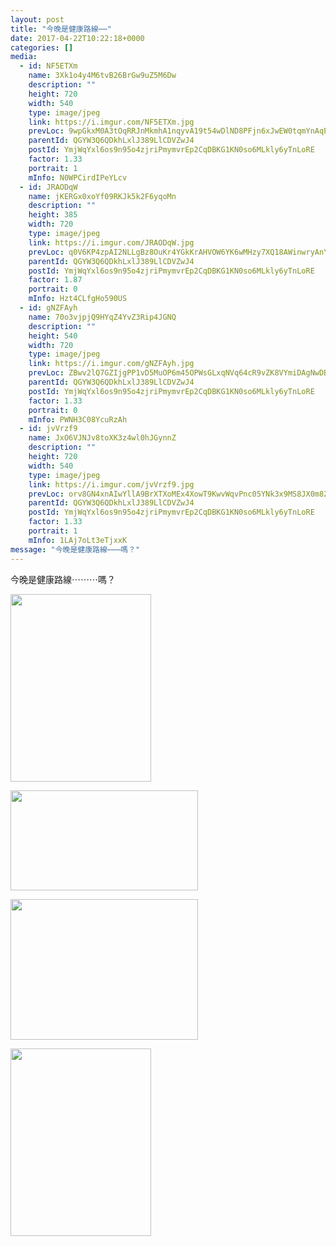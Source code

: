```yaml
---
layout: post
title: "今晚是健康路線⋯⋯" 
date: 2017-04-22T10:22:18+0000 
categories: [] 
media:
  - id: NF5ETXm
    name: 3Xk1o4y4M6tvB26BrGw9uZ5M6Dw
    description: ""   
    height: 720
    width: 540
    type: image/jpeg
    link: https://i.imgur.com/NF5ETXm.jpg
    prevLoc: 9wpGkxM0A3tOqRRJnMkmhA1nqyvA19t54wDlND8PFjn6xJwEW0tqmYnAqPqMuAGo2Eq18ZS41W0N5ZGwcoN79m0A4EUj47Ln85j2f818pRgnWwhrKXBxQJOPSGjQvX9gjpU83WWxqNvAH027R6m2j9tv4Xlg8LG6CNlMLNZgYmF7GGzZ0YvQH9Pp4DD2jBFLlqk8Pj0AfL7LzwmmyzIVg4pZ3kzAflMG2o6EQ2CPxP7q71gKcBWWDN4YLGi2LXVy5jNvfMG
    parentId: QGYW3Q6QDkhLxlJ389LlCDVZwJ4
    postId: YmjWqYxl6os9n95o4zjriPmymvrEp2CqDBKG1KN0so6MLkly6yTnLoRE
    factor: 1.33
    portrait: 1
    mInfo: N0WPCirdIPeYLcv
  - id: JRAODqW
    name: jKERGx0xoYf09RKJk5k2F6yqoMn
    description: ""   
    height: 385
    width: 720
    type: image/jpeg
    link: https://i.imgur.com/JRAODqW.jpg
    prevLoc: q0V6KP4zpAI2NLLgBz8OuKr4YGkKrAHVOW6YK6wMHzy7XQ18AWinwryAnYn6h5LO024PMKhyj9MZ6JWAtG65ZwwjgjiMp146L3Q7iVAVwWMBXwSzME9N2wMjujvL2O8rq8HyqM702XNZhx6o4OpVDyf5m2NPwr12IKMnrKXGzAFVkkNvjn4zU56KXQQzNZhJ0zYqNE8PTR2QEBooj1TnD248B8qzhVZy0xzgKKcD0PKQKYJoiOoPMDXpmZuXYVZZgQY1I7z
    parentId: QGYW3Q6QDkhLxlJ389LlCDVZwJ4
    postId: YmjWqYxl6os9n95o4zjriPmymvrEp2CqDBKG1KN0so6MLkly6yTnLoRE
    factor: 1.87
    portrait: 0
    mInfo: Hzt4CLfgHo590US
  - id: gNZFAyh
    name: 70o3vjpjQ9HYqZ4YvZ3Rip4JGNQ
    description: ""   
    height: 540
    width: 720
    type: image/jpeg
    link: https://i.imgur.com/gNZFAyh.jpg
    prevLoc: ZBwv2lQ7GZIjgPP1vD5MuOP6m45OPWsGLxqNVq64cR9vZK8VYmiDAgNwDBDZTQxjlxmqWOs4WrzNVRvnFVAoyNO8Qrtxyw3N9RRnfmzmnj0DAWsYLoXjmrzAtLZXRK8nPMt4GpQvRlPghDBLor1VQ1ilEvgz5g8LSM3QpMOKvkh855q1zGQLc6AErNNDB9CVQRBW7GjxFwJPVMKlmZC4GzQ48BmOSX2P6w9QLQhRzvVZ5yDjslZQE7mJxkH8YLPo4Qp1F7m
    parentId: QGYW3Q6QDkhLxlJ389LlCDVZwJ4
    postId: YmjWqYxl6os9n95o4zjriPmymvrEp2CqDBKG1KN0so6MLkly6yTnLoRE
    factor: 1.33
    portrait: 0
    mInfo: PWNH3C08YcuRzAh
  - id: jvVrzf9
    name: JxO6VJNJv8toXK3z4wl0hJGynnZ
    description: ""   
    height: 720
    width: 540
    type: image/jpeg
    link: https://i.imgur.com/jvVrzf9.jpg
    prevLoc: orv8GN4xnAIwYllA9BrXTXoMEx4XowT9KwvWqvPnc05YNk3x9MS8JX0m8Z8BIzwkGY3qmnFry1M9Rp0QsAz901G2YYIKqzOnB506fy1yPgKDpPTzPlO5r3D8hkL4rGA5YAUk60VGo7L1tKqJYmDyv6cK00052Mn7c7pwJRPPlYfE4yRPkggOc6WvqA6vnmIYX7D4qZMQTjMVY735wltQW4QZnB9Vigw2Bpk6mGiN5BzRWrLvcrAzn04z3OI4xQXpz73E
    parentId: QGYW3Q6QDkhLxlJ389LlCDVZwJ4
    postId: YmjWqYxl6os9n95o4zjriPmymvrEp2CqDBKG1KN0so6MLkly6yTnLoRE
    factor: 1.33
    portrait: 1
    mInfo: 1LAj7oLt3eTjxxK
message: "今晚是健康路線⋯⋯⋯嗎？"
---
```


今晚是健康路線⋯⋯⋯嗎？


[//]: #media:  
<a href="https://i.imgur.com/NF5ETXm.jpg"><img src="https://i.imgur.com/NF5ETXm.jpg" height="300" width="225" /></a> 
  

<a href="https://i.imgur.com/JRAODqW.jpg"><img src="https://i.imgur.com/JRAODqW.jpg" height="160" width="300" /></a> 
  

<a href="https://i.imgur.com/gNZFAyh.jpg"><img src="https://i.imgur.com/gNZFAyh.jpg" height="225" width="300" /></a> 
  

<a href="https://i.imgur.com/jvVrzf9.jpg"><img src="https://i.imgur.com/jvVrzf9.jpg" height="300" width="225" /></a> 
 
